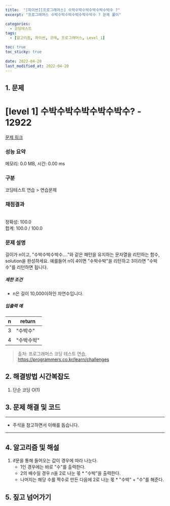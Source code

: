 ```yaml
---
title:  "[파이썬][프로그래머스] 수박수박수박수박수박수박수 ?"
excerpt: "프로그래머스 수박수박수박수박수박수박수 ? 문제 풀이"

categories:
  - 코딩테스트
tags:
  - [알고리즘, 파이썬, 코테, 프로그래머스, Level_1]

toc: true
toc_sticky: true
 
date: 2022-04-20
last_modified_at: 2022-04-20
---
```



## 1. 문제

# [level 1] 수박수박수박수박수박수? - 12922 

[문제 링크](https://programmers.co.kr/learn/courses/30/lessons/12922) 

### 성능 요약

메모리: 0.0 MB, 시간: 0.00 ms

### 구분

코딩테스트 연습 > 연습문제

### 채점결과

<br/>정확성: 100.0<br/>합계: 100.0 / 100.0

### 문제 설명

<p>길이가 n이고, "수박수박수박수...."와 같은 패턴을 유지하는 문자열을 리턴하는 함수, solution을 완성하세요. 예를들어 n이 4이면 "수박수박"을 리턴하고 3이라면 "수박수"를 리턴하면 됩니다.</p>

<h5>제한 조건</h5>

<ul>
<li>n은 길이 10,000이하인 자연수입니다.</li>
</ul>

<h5>입출력 예</h5>
<table class="table">
        <thead><tr>
<th>n</th>
<th>return</th>
</tr>
</thead>
        <tbody><tr>
<td>3</td>
<td>"수박수"</td>
</tr>
<tr>
<td>4</td>
<td>"수박수박"</td>
</tr>
</tbody>
      </table>

> 출처: 프로그래머스 코딩 테스트 연습, https://programmers.co.kr/learn/challenges

## 2. 해결방법 시간복잡도

1. 단순 코딩 O(1)

## 3. 문제 해결 및 코드
--- 

<script src="https://gist.github.com/cmblir/234eed6666722bc5e94b4017cd3eaefb.js"></script>

- 주석을 참고하면서 이해를 돕습니다.
---

## 4. 알고리즘 및 해설

1. if문을 통해 들어오는 값이 경우에 따라 나눈다.
    - 1인 경우에는 바로 "수"를 출력한다.
    - 2의 배수일 경우 n을 2로 나눈 몫 * "수박"을 출력한다.
    - 나머지는 해당 수를 짝수로 만든 다음에 2로 나눈 몫 * "수박" + "수"를 해준다.

## 5. 짚고 넘어가기